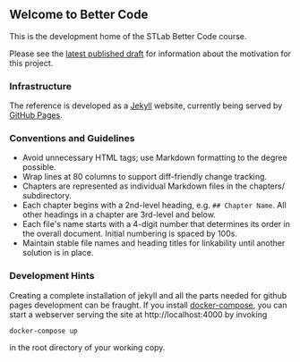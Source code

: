 ## Welcome to Better Code

This is the development home of the STLab Better Code course.

Please see the [latest published draft](https://stlab.github.io/better-code/)
for information about the motivation for this project.

### Infrastructure

The reference is developed as a [Jekyll](https://jekyllrb.com) website,
currently being served by [GitHub Pages](https://pages.github.com).

### Conventions and Guidelines

* Avoid unnecessary HTML tags; use Markdown formatting to the degree possible.
* Wrap lines at 80 columns to support diff-friendly change tracking.
* Chapters are represented as individual Markdown files in the chapters/
  subdirectory.
* Each chapter begins with a 2nd-level heading, e.g. `## Chapter Name`.  All
  other headings in a chapter are 3rd-level and below.
* Each file's name starts with a 4-digit number that determines its order in the
  overall document.  Initial numbering is spaced by 100s.
* Maintain stable file names and heading titles for linkability until another
  solution is in place.

### Development Hints

Creating a complete installation of jekyll and all the parts needed for github
pages development can be fraught.  If you install
[docker-compose](https://docs.docker.com/compose/), you can start a webserver
serving the site at http://localhost:4000 by invoking

```
docker-compose up
```

in the root directory of your working copy.

